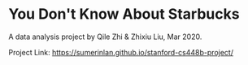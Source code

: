 # Y​ou Don't Know About Starbucks

A data analysis project by Qile Zhi & Zhixiu Liu, Mar 2020.

Project Link: https://sumerinlan.github.io/stanford-cs448b-project/
